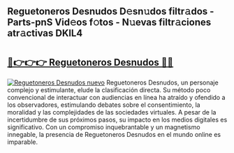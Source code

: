 ## Reguetoneros Desnudos D𝚎sn𝚞dos filtr𝚊dos - Parts-pnS Vid𝚎os f𝚘tos - N𝚞evas filtr𝚊ciones atr𝚊ctivas DKlL4

# <h2><a href="http://mb8itq.tromn.icu/?c=Reguetoneros+Desnudos">🔗👉👉👉 Reguetoneros Desnudos 🔗🔗</a></h2>

[![Reguetoneros Desnudos nuevo](https://i.imgur.com/pEAQMta.gif)](http://mb8itq.tromn.icu/?c=Reguetoneros+Desnudos)
Reguetoneros Desnudos, un personaje complejo y estimulante, elude la clasificación directa. Su método poco convencional de interactuar con audiencias en línea ha atraído y ofendido a los observadores, estimulando debates sobre el consentimiento, la moralidad y las complejidades de las sociedades virtuales. A pesar de la incertidumbre de sus próximos pasos, su impacto en los medios digitales es significativo. Con un compromiso inquebrantable y un magnetismo innegable, la presencia de Reguetoneros Desnudos en el mundo online es imparable.
